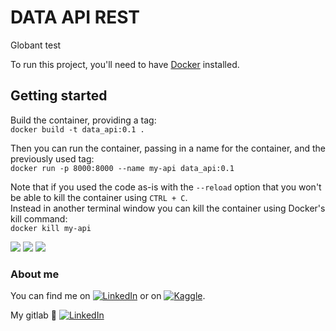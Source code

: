 # DATA API REST
Globant test

To run this project, you'll need to have [Docker](https://docs.docker.com/get-docker/) installed.

## Getting started

Build the container, providing a tag:  
`docker build -t data_api:0.1 .`

Then you can run the container, passing in a name for the container, and the previously used tag:  
`docker run -p 8000:8000 --name my-api data_api:0.1`

Note that if you used the code as-is with the `--reload` option that you won't be able to kill the container using `CTRL + C`.  
Instead in another terminal window you can kill the container using Docker's kill command:  
`docker kill my-api`




![](https://img.shields.io/badge/Language-Python-informational?style=flat&logo=python&logoColor=white&color=2496ED)
![](https://img.shields.io/badge/Framework-FastAPI-informational?style=flat&logo=fastapi&logoColor=white&color=2496ED)
![](https://img.shields.io/badge/Tools-Docker-informational?style=flat&logo=docker&logoColor=white&color=2496ED)
### About me
 

You can find me on [![LinkedIn][1.1]][1] or on [![Kaggle][2.1]][2].

My gitlab :see_no_evil: [![LinkedIn][3.1]][3] 

<!-- Icons -->

[1.1]: https://img.shields.io/badge/LinkedIn-0077B5?style=plastic&logo=linkedin&logoColor=white

[1]: https://www.linkedin.com/in/raul-camilo-martin-bernal/

[2.1]: https://img.shields.io/badge/Kaggle-20BEFF?style=plastic&logo=kaggle&logoColor=white

[2]: https://www.kaggle.com/rmartin1526

[3.1]: https://img.shields.io/badge/GitLab-FCA121?style=plastic&logo=gitlab&logoColor=white

[3]: https://gitlab.com/rcamilo1526
